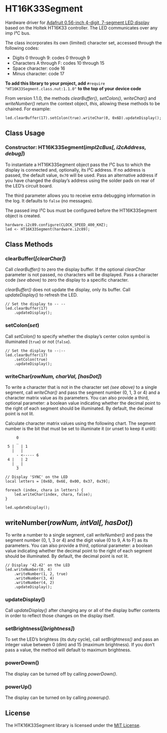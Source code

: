 # HT16K33Segment

Hardware driver for [Adafruit 0.56-inch 4-digit, 7-segment LED display](http://www.adafruit.com/products/878) based on the Holtek HT16K33 controller. The LED communicates over any imp I&sup2;C bus.

The class incorporates its own (limited) character set, accessed through the following codes:

- Digits 0 through 9: codes 0 through 9
- Characters A through F: codes 10 through 15
- Space character: code 16
- Minus character: code 17

**To add this library to your project, add** `#require "HT16K33Segment.class.nut:1.1.0"` **to the top of your device code**

From version 1.1.0, the methods *clearBuffer()*, *setColon()*, *writeChar()* and *writeNumber()* return the context object, *this*, allowing these methods to be chained. For example:

```squirrel
led.clearBuffer(17).setColon(true).writeChar(0, 0x6D).updateDisplay();
```
## Class Usage

### Constructor: HT16K33Segment(*impI2cBus[, i2cAddress, debug]*)

To instantiate a HT16K33Segment object pass the I&sup2;C bus to which the display is connected and, optionally, its I&sup2;C address. If no address is passed, the default value, `0x70` will be used. Pass an alternative address if you have changed the display’s address using the solder pads on rear of the LED’s circuit board.

The third parameter allows you to receive extra debugging information in the log. It defaults to `false` (no messages).

The passed imp I&sup2;C bus must be configured before the HT16K33Segment object is created.

```squirrel
hardware.i2c89.configure(CLOCK_SPEED_400_KHZ);
led <- HT16K33Segment(hardware.i2c89);
```

## Class Methods

### clearBuffer(*[clearChar]*)

Call *clearBuffer()* to zero the display buffer. If the optional *clearChar* parameter is not passed, no characters will be displayed. Pass a character code *(see above)* to zero the display to a specific character.

*clearBuffer()* does not update the display, only its buffer. Call *updateDisplay()* to refresh the LED.

```squirrel
// Set the display to -- --
led.clearBuffer(17)
    .updateDisplay();
```

### setColon(*set*)

Call *setColon()* to specify whether the display’s center colon symbol is illuminated (`true`) or not (`false`).

```squirrel
// Set the display to --:--
led.clearBuffer(17)
    .setColon(true)
    .updateDisplay();
```

### writeChar(*rowNum, charVal, [hasDot]*)

To write a character that is not in the character set *(see above)* to a single segment, call *writeChar()* and pass the segment number (0, 1, 3 or 4) and a character matrix value as its parameters. You can also provide a third, optional parameter: a boolean value indicating whether the decimal point to the right of each segment should be illuminated. By default, the decimal point is not lit.

Calculate character matrix values using the following chart. The segment number is the bit that must be set to illuminate it (or unset to keep it unlit):

```
     0
     _
 5 |   | 1
   |   |
     - <----- 6
 4 |   | 2
   | _ |
     3
```

```squirrel
// Display 'SYNC' on the LED
local letters = [0x6D, 0x6E, 0x00, 0x37, 0x39];

foreach (index, chara in letters) {
    led.writeChar(index, chara, false);
}

led.updateDisplay();
```

## writeNumber(*rowNum, intVal[, hasDot]*)

To write a number to a single segment, call *writeNumber()* and pass the segment number (0, 1, 3 or 4) and the digit value (0 to 9, A to F) as its parameters. You can also provide a third, optional parameter: a boolean value indicating whether the decimal point to the right of each segment should be illuminated. By default, the decimal point is not lit.

```squirrel
// Display '42.42' on the LED
led.writeNumber(0, 4)
    .writeNumber(1, 2, true)
    .writeNumber(3, 4)
    .writeNumber(4, 2)
    .updateDisplay();
```

### updateDisplay()

Call *updateDisplay()* after changing any or all of the display buffer contents in order to reflect those changes on the display itself.

### setBrightness(*[brightness]*)

To set the LED’s brightess (its duty cycle), call *setBrightness()* and pass an integer value between 0 (dim) and 15 (maximum brightness). If you don’t pass a value, the method will default to maximum brightness.

### powerDown()

The display can be turned off by calling *powerDown()*.

### powerUp()

The display can be turned on by calling *powerup()*.

## License

The HTK16K33Segment library is licensed under the [MIT License](./LICENSE).
